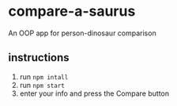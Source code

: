 # compare-a-saurus
An OOP app for person-dinosaur comparison

## instructions

1. run `npm intall`
2. run `npm start` 
3. enter your info and press the Compare button
